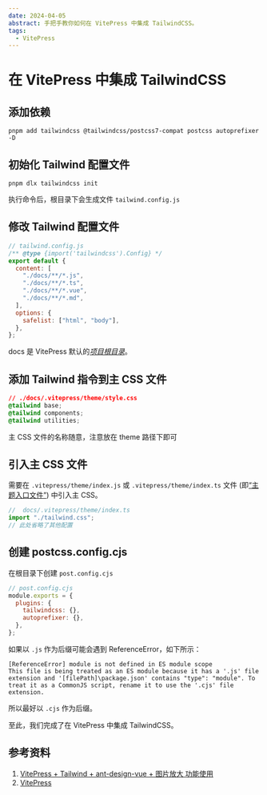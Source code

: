 ```yaml
---
date: 2024-04-05
abstract: 手把手教你如何在 VitePress 中集成 TailwindCSS。
tags:
  - VitePress
---
```


# 在 VitePress 中集成 TailwindCSS

## 添加依赖

```shell
pnpm add tailwindcss @tailwindcss/postcss7-compat postcss autoprefixer -D
```

## 初始化 Tailwind 配置文件

```shell
pnpm dlx tailwindcss init
```

执行命令后，根目录下会生成文件 `tailwind.config.js`

## 修改 Tailwind 配置文件

```js
// tailwind.config.js
/** @type {import('tailwindcss').Config} */
export default {
  content: [
    "./docs/**/*.js",
    "./docs/**/*.ts",
    "./docs/**/*.vue",
    "./docs/**/*.md",
  ],
  options: {
    safelist: ["html", "body"],
  },
};
```

docs 是 VitePress 默认的[_项目根目录_](https://vitepress.dev/zh/guide/routing#root-and-source-directory)。

## 添加 Tailwind 指令到主 CSS 文件

```css
// ./docs/.vitepress/theme/style.css
@tailwind base;
@tailwind components;
@tailwind utilities;
```

主 CSS 文件的名称随意，注意放在 theme 路径下即可

## 引入主 CSS 文件

需要在 `.vitepress/theme/index.js` 或 `.vitepress/theme/index.ts` 文件 (即[“主题入口文件”](https://vitepress.dev/zh/guide/custom-theme#theme-resolving)) 中引入主 CSS。

```typescript
//  docs/.vitepress/theme/index.ts
import "./tailwind.css";
// 此处省略了其他配置
```

## 创建 postcss.config.cjs

在根目录下创建 `post.config.cjs`

```js
// post.config.cjs
module.exports = {
  plugins: {
    tailwindcss: {},
    autoprefixer: {},
  },
};
```

如果以 `.js` 作为后缀可能会遇到 ReferenceError，如下所示：

```shell
[ReferenceError] module is not defined in ES module scope
This file is being treated as an ES module because it has a '.js' file extension and '[filePath]\package.json' contains "type": "module". To treat it as a CommonJS script, rename it to use the '.cjs' file extension.
```

所以最好以 `.cjs` 作为后缀。

至此，我们完成了在 VitePress 中集成 TailwindCSS。

## 参考资料

1. [VitePress + Tailwind + ant-design-vue + 图片放大 功能使用](https://carljin.com/posts/vitepress_antd_tailwind_zoom_image/)
2. [VitePress](https://vitepress.dev/zh/)
